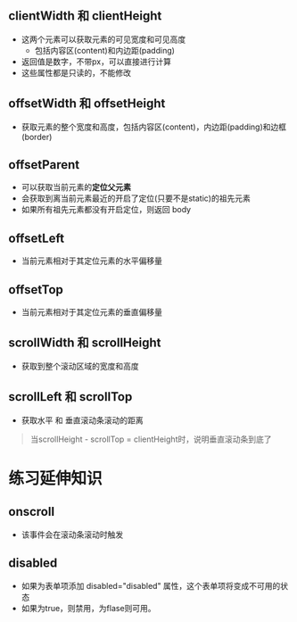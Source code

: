## clientWidth 和 clientHeight 
- 这两个元素可以获取元素的可见宽度和可见高度
    - 包括内容区(content)和内边距(padding)
- 返回值是数字，不带px，可以直接进行计算
- 这些属性都是只读的，不能修改
## offsetWidth 和 offsetHeight
- 获取元素的整个宽度和高度，包括内容区(content)，内边距(padding)和边框(border)
## offsetParent
- 可以获取当前元素的**定位父元素**
- 会获取到离当前元素最近的开启了定位(只要不是static)的祖先元素
- 如果所有祖先元素都没有开启定位，则返回 body
## offsetLeft
- 当前元素相对于其定位元素的水平偏移量
## offsetTop
- 当前元素相对于其定位元素的垂直偏移量
## scrollWidth 和 scrollHeight
- 获取到整个滚动区域的宽度和高度
## scrollLeft 和 scrollTop
- 获取水平 和 垂直滚动条滚动的距离

>当scrollHeight - scrollTop = clientHeight时，说明垂直滚动条到底了

# 练习延伸知识
## onscroll
- 该事件会在滚动条滚动时触发
## disabled
- 如果为表单项添加 disabled="disabled" 属性，这个表单项将变成不可用的状态 
- 如果为true，则禁用，为flase则可用。